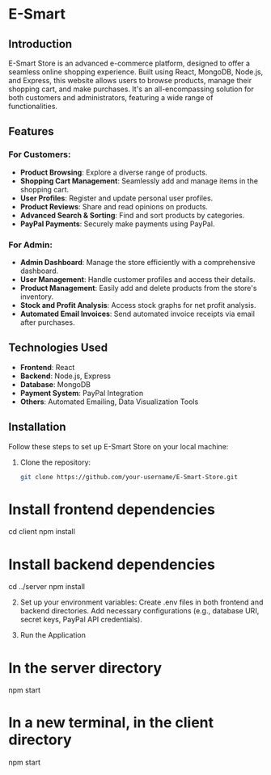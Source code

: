 # E-Smart 

## Introduction
E-Smart Store is an advanced e-commerce platform, designed to offer a seamless online shopping experience. Built using React, MongoDB, Node.js, and Express, this website allows users to browse products, manage their shopping cart, and make purchases. It's an all-encompassing solution for both customers and administrators, featuring a wide range of functionalities.

## Features

### For Customers:
- **Product Browsing**: Explore a diverse range of products.
- **Shopping Cart Management**: Seamlessly add and manage items in the shopping cart.
- **User Profiles**: Register and update personal user profiles.
- **Product Reviews**: Share and read opinions on products.
- **Advanced Search & Sorting**: Find and sort products by categories.
- **PayPal Payments**: Securely make payments using PayPal.

### For Admin:
- **Admin Dashboard**: Manage the store efficiently with a comprehensive dashboard.
- **User Management**: Handle customer profiles and access their details.
- **Product Management**: Easily add and delete products from the store's inventory.
- **Stock and Profit Analysis**: Access stock graphs for net profit analysis.
- **Automated Email Invoices**: Send automated invoice receipts via email after purchases.

## Technologies Used
- **Frontend**: React
- **Backend**: Node.js, Express
- **Database**: MongoDB
- **Payment System**: PayPal Integration
- **Others**: Automated Emailing, Data Visualization Tools

## Installation

Follow these steps to set up E-Smart Store on your local machine:

1. Clone the repository:
   ```bash
   git clone https://github.com/your-username/E-Smart-Store.git
# Install frontend dependencies
cd client
npm install

# Install backend dependencies
cd ../server
npm install

2. Set up your environment variables:
    Create .env files in both frontend and backend directories.
    Add necessary configurations (e.g., database URI, secret keys, PayPal API credentials).
    
3. Run the Application
# In the server directory
npm start

# In a new terminal, in the client directory
npm start

